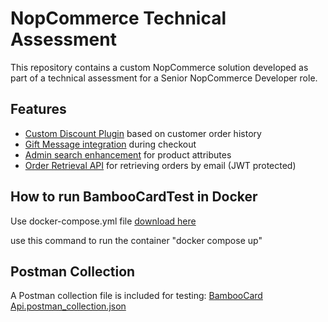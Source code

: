 # NopCommerce Technical Assessment

This repository contains a custom NopCommerce solution developed as part of a technical assessment for a Senior NopCommerce Developer role.

## Features

- [Custom Discount Plugin](https://github.com/Amin-Gamal/BambooCardTest/tree/main/src/Plugins/Nop.Plugin.DiscountRules.BambooCardDiscounts) based on customer order history
- [Gift Message integration](https://github.com/Amin-Gamal/BambooCardTest/tree/main/src/Plugins/Nop.Plugin.Widgets.CheckoutGiftMessage) during checkout
- [Admin search enhancement](https://github.com/Amin-Gamal/BambooCardTest/tree/main/src/Plugins/Nop.Plugin.Misc.ProductAttributeSearch) for product attributes
- [Order Retrieval API](https://github.com/Amin-Gamal/BambooCardTest/tree/main/src/Plugins/Nop.Plugin.Misc.BambooCardApi) for retrieving orders by email (JWT protected)

## How to run BambooCardTest in Docker
Use docker-compose.yml file [download here](https://github.com/Amin-Gamal/BambooCardTest/blob/main/docker-compose.yml) 

use this command to run the container "docker compose up"

## Postman Collection
A Postman collection file is included for testing:
[BambooCard Api.postman_collection.json](https://github.com/Amin-Gamal/BambooCardTest/blob/main/BambooCard%20Api.postman_collection.json)
